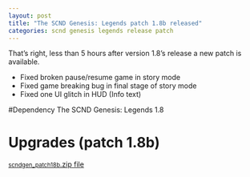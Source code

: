 ```yaml
---
layout: post
title: "The SCND Genesis: Legends patch 1.8b released"
categories: scnd genesis legends release patch
---
```

That’s right, less than 5 hours after version 1.8’s release a new patch is available.

- Fixed broken pause/resume game in story mode
- Fixed game breaking bug in final stage of story mode
- Fixed one UI glitch in HUD (Info text)

#Dependency
The SCND Genesis: Legends 1.8

# Upgrades (patch 1.8b)
<a href="http://www.scndgen.com/downloads/scndgen_patch18b.zip" class="button" target="_blank"><small>scndgen_patch18b</small>.zip file</a>